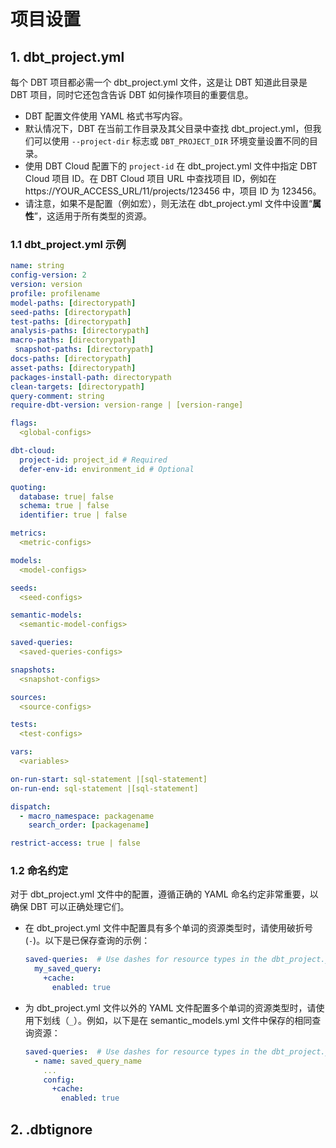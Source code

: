 # 项目设置

## 1. dbt_project.yml

每个 DBT 项目都必需一个 dbt_project.yml 文件，这是让 DBT 知道此目录是 DBT 项目，同时它还包含告诉 DBT 如何操作项目的重要信息。

- DBT 配置文件使用 YAML 格式书写内容。
- 默认情况下，DBT 在当前工作目录及其父目录中查找 dbt_project.yml，但我们可以使用 `--project-dir` 标志或 `DBT_PROJECT_DIR` 环境变量设置不同的目录。
- 使用 DBT Cloud 配置下的 `project-id` 在 dbt_project.yml 文件中指定 DBT Cloud 项目 ID。在 DBT Cloud 项目 URL 中查找项目 ID，例如在 https://YOUR_ACCESS_URL/11/projects/123456 中，项目 ID 为 123456。
- 请注意，如果不是配置（例如宏），则无法在 dbt_project.yml 文件中设置“**属性**”，这适用于所有类型的资源。

### 1.1 dbt_project.yml 示例


```yaml linenums="1"
name: string
config-version: 2
version: version
profile: profilename
model-paths: [directorypath]
seed-paths: [directorypath]
test-paths: [directorypath]
analysis-paths: [directorypath]
macro-paths: [directorypath]
 snapshot-paths: [directorypath]
docs-paths: [directorypath]
asset-paths: [directorypath]
packages-install-path: directorypath
clean-targets: [directorypath]
query-comment: string
require-dbt-version: version-range | [version-range]

flags:
  <global-configs>

dbt-cloud:
  project-id: project_id # Required
  defer-env-id: environment_id # Optional

quoting:
  database: true| false
  schema: true | false
  identifier: true | false

metrics:
  <metric-configs>

models:
  <model-configs>

seeds:
  <seed-configs>

semantic-models:
  <semantic-model-configs>

saved-queries:
  <saved-queries-configs>

snapshots:
  <snapshot-configs>

sources:
  <source-configs>

tests:
  <test-configs>

vars:
  <variables>

on-run-start: sql-statement |[sql-statement]
on-run-end: sql-statement |[sql-statement]

dispatch:
  - macro_namespace: packagename
    search_order: [packagename]

restrict-access: true | false
```

### 1.2 命名约定

对于 dbt_project.yml 文件中的配置，遵循正确的 YAML 命名约定非常重要，以确保 DBT 可以正确处理它们。

- 在 dbt_project.yml 文件中配置具有多个单词的资源类型时，请使用破折号 (`-`)。以下是已保存查询的示例：

    ```yaml linenums="1" title="dbt_project.yml" hl-lines="1-2"
    saved-queries:  # Use dashes for resource types in the dbt_project.yml file.
      my_saved_query:
        +cache:
          enabled: true
    ```

- 为 dbt_project.yml 文件以外的 YAML 文件配置多个单词的资源类型时，请使用下划线（`_`）。例如，以下是在 semantic_models.yml 文件中保存的相同查询资源：

    ```yaml linenums="1" title="dbt_project.yml" hl-lines="1-2"
    saved-queries:  # Use dashes for resource types in the dbt_project.yml file.
      - name: saved_query_name
        ...
        config:
          +cache:
            enabled: true
    ```

## 2. .dbtignore

